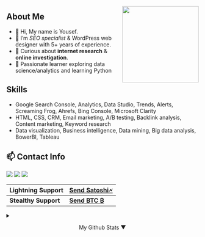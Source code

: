 <!-- Yousef Ebrahimi, SEO Specialist & Data Detective, helping you succeed through digital marketing. I provides comprehensive SEO services. -->
<a><img src="https://freesvg.org/img/simple-globe-search.png" align="right" height="200" width="200" ></a>

## About Me
- :wave: Hi, My name is Yousef.
- :briefcase: I’m *SEO specialist* & WordPress web designer with 5+ years of experience.
- :eyes: Curious about **internet research** & **online investigation**.
- :seedling: Passionate learner exploring data science/analytics and learning Python

## Skills
- Google Search Console, Analytics, Data Studio, Trends, Alerts, Screaming Frog, Ahrefs, Bing Console, Microsoft Clarity
- HTML, CSS, CRM, Email marketing, A/B testing, Backlink analysis, Content marketing, Keyword research
- Data visualization, Business intelligence, Data mining, Big data analysis, BowerBI, Tableau

## :mailbox: Contact Info
<p align="left">  
<a href="https://twitter.com/yousefebrahimi0" target="blank"><img src="https://img.icons8.com/color/35/000000/twitter-squared.png"/></a>
<a href="https://linkedin.com/in/yousefebrahimi0" target="blank"><img src="https://img.icons8.com/color/35/000000/linkedin.png"/></a>
<a href="mailto:yousefebrahimi.u6fau@slmail.me" target="blank"><img src="https://img.icons8.com/color/35/000000/email.png"/></a>
</p>

| Lightning Support | <a href="https://justpaste.it/yousefebrahimi0">Send Satoshi🗲</a> |
| ------------- | ------------- |
| **Stealthy Support** | <a href="https://paynym.is/+latevoice776">**Send BTC  ₿**</a> |

<details>
  <summary><p align="center">My Github Stats ▼</p></summary>
  <p align="center">
  <a align="center"> <img src="https://komarev.com/ghpvc/?username=yousefebrahimi0&color=brightgreen" alt="yousefebrahimi0" /> </a>
    <br>
  <img align="center" src="https://github-readme-stats.vercel.app/api?username=yousefebrahimi0&&show_icons=true&title_color=e7e7e7&icon_color=878787&text_color=ffffff&bg_color=231f20" alt="Yousef Ebrahimi's Github Stats" alt="Yousef Ebrahimi's Github Status" />
    <br><br>
  <img align="center" src="https://github-profile-summary-cards.vercel.app/api/cards/profile-details?username=yousefebrahimi0&theme=monokai&&show_icons=true&title_color=e7e7e7&icon_color=878787&text_color=ffffff&bg_color=231f20" />
  </p>
</details> 
